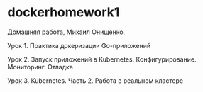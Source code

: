# dockerhomework1

Домашняя работа, Михаил Онищенко,

Урок 1. Практика докеризации Go-приложений

Урок 2. Запуск приложений в Kubernetes. Конфигурирование. Мониторинг. Отладка

Урок 3. Kubernetes. Часть 2. Работа в реальном кластере